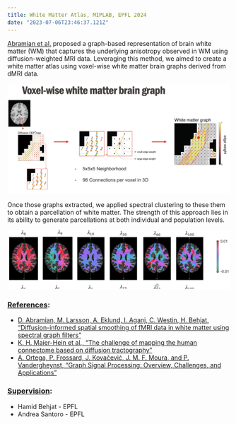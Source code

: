 ```yaml
---
title: White Matter Atlas, MIPLAB, EPFL 2024  
date: "2023-07-06T23:46:37.121Z"  
---
```


[Abramian et al.](https://www.sciencedirect.com/science/article/pii/S1053811921003724?via%3Dihub) proposed a graph-based representation of brain white matter (WM) that captures the underlying anisotropy observed in WM using diffusion-weighted MRI data. Leveraging this method, we aimed to create a white matter atlas using voxel-wise white matter brain graphs derived from dMRI data.

![Alt text](Graph.png)

Once those graphs extracted, we applied spectral clustering to these them to obtain a parcellation of white matter. The strength of this approach lies in its ability to generate parcellations at both individual and population levels.

![Alt text](EigenValue.png)  


### <ins>References</ins>:
- [D. Abramian, M. Larsson, A. Eklund, I. Aganj, C. Westin, H. Behjat, “Diffusion-informed spatial smoothing of fMRI data in white matter using spectral graph filters”](https://www.sciencedirect.com/science/article/pii/S1053811921003724?via%3Dihub)  
- [K. H. Maier-Hein et al., “The challenge of mapping the human connectome based on diffusion tractography”](https://www.nature.com/articles/s41467-017-01285-x)  
- [A. Ortega, P. Frossard, J. Kovačević, J. M. F. Moura, and P. Vandergheynst, “Graph Signal Processing: Overview, Challenges, and Applications”](https://ieeexplore.ieee.org/document/8347162)  

### <ins>Supervision</ins>:  
- Hamid Behjat - EPFL  
- Andrea Santoro - EPFL  
